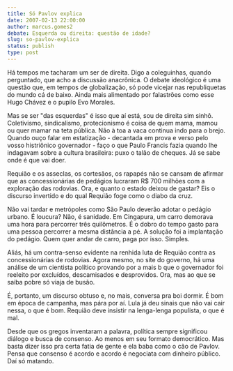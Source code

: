 ```yaml
---
title: Só Pavlov explica
date: 2007-02-13 22:00:00
author: marcus.gomes2
debate: Esquerda ou direita: questão de idade?
slug: so-pavlov-explica
status: publish 
type: post
---
```


Há tempos me tacharam um ser de direita. Digo a coleguinhas, quando perguntado, que acho a discussão anacrônica. O debate ideológico é uma questão que, em tempos de globalização, só pode vicejar nas republiquetas do mundo cá de baixo. Ainda mais alimentado por falastrões como esse Hugo Chávez e o pupilo Evo Morales.  

Mas se ser "das esquerdas" é isso que aí está, sou de direita sim sinhô. Coletivismo, sindicalismo, protecionismo é coisa de quem mama, mamou ou quer mamar na teta pública. Não à toa a vaca continua indo para o brejo. Quando ouço falar em estatização - decantada em prova e verso pelo vosso histriônico governador - faço o que Paulo Francis fazia quando lhe indagavam sobre a cultura brasileira: puxo o talão de cheques. Já se sabe onde é que vai doer.  

Requião e os asseclas, os cortesãos, os rapapés não se cansam de afirmar que as concessionárias de pedágios lucraram R$ 700 milhões com a exploração das rodovias. Ora, e quanto o estado deixou de gastar? Eis o discurso invertido e do qual Requião foge como o diabo da cruz.  

Não vai tardar e metrópoles como São Paulo deverão adotar o pedágio urbano. É loucura? Não, é sanidade. Em Cingapura, um carro demorava uma hora para percorrer três quilômetros. É o dobro do tempo gasto para uma pessoa percorrer a mesma distância a pé. A solução foi a implantação do pedágio. Quem quer andar de carro, paga por isso. Simples.  

Aliás, há um contra-senso evidente na renhida luta de Requião contra as concessionárias de rodovias. Agora mesmo, no site do governo, há uma análise de um cientista político provando por a mais b que o governador foi reeleito por excluídos, descamisados e desprovidos. Ora, mas ao que se saiba pobre só viaja de busão.  

É, portanto, um discurso obtuso e, no mais, conversa pra boi dormir. É bom em época de campanha, mas pára por aí. Lula já deu sinais que não vai cair nessa, o que é bom. Requião deve insistir na lenga-lenga populista, o que é mal.  

Desde que os gregos inventaram a palavra, política sempre significou diálogo e busca de consenso. Ao menos em seu formato democrático. Mas basta dizer isso pra certa fatia de gente e ela baba como o cão de Pavlov. Pensa que consenso é acordo e acordo é negociata com dinheiro público. Daí só matando.

